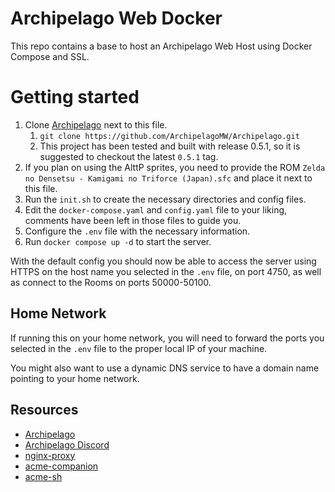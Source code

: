 # Archipelago Web Docker

This repo contains a base to host an Archipelago Web Host using Docker Compose and SSL.

# Getting started

1. Clone [Archipelago](https://github.com/ArchipelagoMW/Archipelago/) next to this file. 
   1. `git clone https://github.com/ArchipelagoMW/Archipelago.git`
   2. This project has been tested and built with release 0.5.1, so it is suggested to 
      checkout the latest `0.5.1` tag. 
2. If you plan on using the AlttP sprites, you need to provide the ROM 
   `Zelda no Densetsu - Kamigami no Triforce (Japan).sfc` and place it next to this file.
3. Run the `init.sh` to create the necessary directories and config files.
4. Edit the `docker-compose.yaml` and `config.yaml` file to your liking, comments have 
   been left in those files to guide you.
5. Configure the `.env` file with the necessary information.
6. Run `docker compose up -d` to start the server.

With the default config you should now be able to access the server using HTTPS on the host name
you selected in the `.env` file, on port 4750, as well as connect to the Rooms on ports 50000-50100.

## Home Network

If running this on your home network, you will need to forward the ports you selected in the `.env` file
to the proper local IP of your machine.

You might also want to use a dynamic DNS service to have a domain name pointing to your home network.

## Resources

- [Archipelago](https://github.com/ArchipelagoMW/Archipelago/)
- [Archipelago Discord](https://discord.gg/8Z65BR2)
- [nginx-proxy](https://github.com/nginx-proxy/nginx-proxy)
- [acme-companion](https://github.com/nginx-proxy/acme-companion)
- [acme-sh](https://github.com/acmesh-official/acme.sh)

